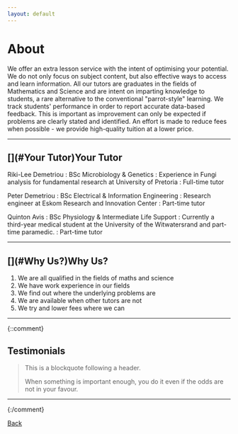 ```yaml
---
layout: default
---
```


# [](#About)About

We offer an extra lesson service with the intent of optimising your potential. We do not only focus on subject content, but also effective ways to access and learn information. All our tutors are graduates in the fields of Mathematics and Science and are intent on imparting knowledge to students, a rare alternative to the conventional "parrot-style" learning. We track students' performance in order to report accurate data-based feedback. This is important as improvement can only be expected if problems are clearly stated and identified. An effort is made to reduce fees when possible - we provide high-quality tuition at a lower price.

* * *
## [](#Your Tutor)Your Tutor

Riki-Lee Demetriou
: BSc Microbiology & Genetics
: Experience in Fungi analysis for fundamental research at University of Pretoria
: Full-time tutor

Peter Demetriou
: BSc Electrical & Information Engineering
: Research engineer at Eskom Research and Innovation Center
: Part-time tutor

Quinton Avis
: BSc Physiology & Intermediate Life Support
: Currently a third-year medical student at the University of the Witwatersrand and part-time paramedic.
: Part-time tutor


* * *
## [](#Why Us?)Why Us?

1.  We are all qualified in the fields of maths and science
2.  We have work experience in our fields
3.  We find out where the underlying problems are
4.  We are available when other tutors are not
5.  We try and lower fees where we can

* * *
{::comment}
## [](Testimonials)Testimonials

> This is a blockquote following a header.
>
> When something is important enough, you do it even if the odds are not in your favour.
* * *
{:/comment}

<a href="javascript:history.back()">Back</a>
